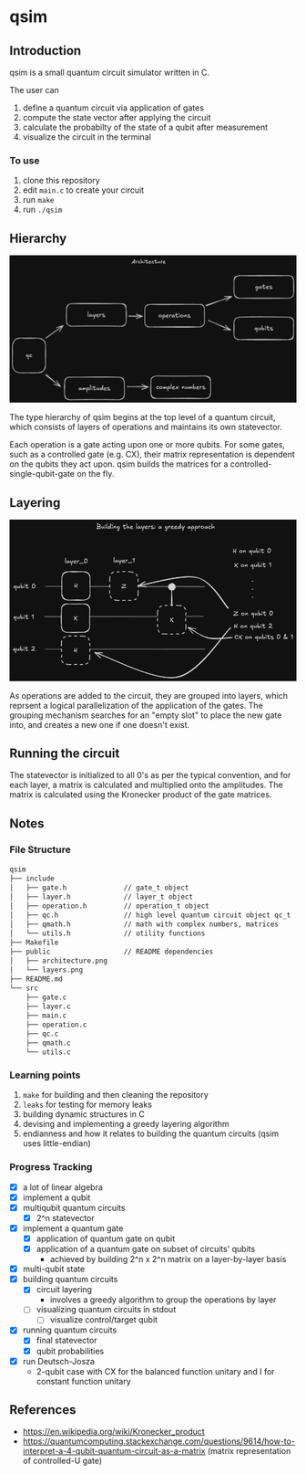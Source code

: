 # qsim

## Introduction

qsim is a small quantum circuit simulator written in C.

The user can

1. define a quantum circuit via application of gates
2. compute the state vector after applying the circuit
3. calculate the probabilty of the state of a qubit after measurement
4. visualize the circuit in the terminal

### To use
1. clone this repository
3. edit `main.c` to create your circuit
2. run `make`
4. run `./qsim`

## Hierarchy

![architecture of qsim](/public/architecture.png)

The type hierarchy of qsim begins at the top level of a quantum circuit, which consists of layers of operations and maintains its own statevector.

Each operation is a gate acting upon one or more qubits. For some gates, such as a controlled gate (e.g. CX), their matrix representation is dependent on the qubits they act upon. qsim builds the matrices for a controlled-single-qubit-gate on the fly.

## Layering

![layering in qsim](/public/layers.png)

As operations are added to the circuit, they are grouped into layers, which reprsent a logical parallelization of the application of the gates. The grouping mechanism searches for an "empty slot" to place the new gate into, and creates a new one if one doesn't exist.

## Running the circuit

The statevector is initialized to all 0's as per the typical convention, and for each layer, a matrix is calculated and multiplied onto the amplitudes. The matrix is calculated using the Kronecker product of the gate matrices.

## Notes

### File Structure

```
qsim
├── include
│   ├── gate.h              // gate_t object
│   ├── layer.h             // layer_t object
│   ├── operation.h         // operation_t object
│   ├── qc.h                // high level quantum circuit object qc_t
│   ├── qmath.h             // math with complex numbers, matrices
│   └── utils.h             // utility functions
├── Makefile
├── public                  // README dependencies
│   ├── architecture.png
│   └── layers.png
├── README.md
└── src
    ├── gate.c
    ├── layer.c
    ├── main.c
    ├── operation.c
    ├── qc.c
    ├── qmath.c
    └── utils.c
```

### Learning points

1. `make` for building and then cleaning the repository
2. `leaks` for testing for memory leaks
3. building dynamic structures in C
4. devising and implementing a greedy layering algorithm
5. endianness and how it relates to building the quantum circuits (qsim uses little-endian)

### Progress Tracking

- [x] a lot of linear algebra
- [x] implement a qubit
- [x] multiqubit quantum circuits
    - [x] 2^n statevector
- [x] implement a quantum gate
    - [x] application of quantum gate on qubit
    - [x] application of a quantum gate on subset of circuits' qubits
        - achieved by building 2^n x 2^n matrix on a layer-by-layer basis
- [x] multi-qubit state
- [x] building quantum circuits
    - [x] circuit layering
        - involves a greedy algorithm to group the operations by layer
    - [ ] visualizing quantum circuits in stdout
        - [ ] visualize control/target qubit
- [x] running quantum circuits
    - [x] final statevector
    - [x] qubit probabilities
- [x] run Deutsch-Josza 
    - 2-qubit case with CX for the balanced function unitary and I for constant function unitary

## References

- https://en.wikipedia.org/wiki/Kronecker_product
- https://quantumcomputing.stackexchange.com/questions/9614/how-to-interpret-a-4-qubit-quantum-circuit-as-a-matrix (matrix representation of controlled-U gate)